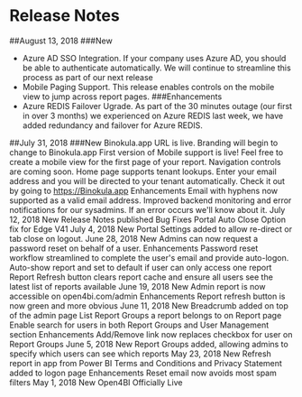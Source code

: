 # Release Notes

##August 13, 2018
###New
* Azure AD SSO Integration. If your company uses Azure AD, you should be able to authenticate automatically. We will continue to streamline this process as part of our next release
* Mobile Paging Support. This release enables controls on the mobile view to jump across report pages.
###Enhancements
* Azure REDIS Failover Ugrade. As part of the 30 minutes outage (our first in over 3 months) we experienced on Azure REDIS last week, we have added redundancy and failover for Azure REDIS.

##July 31, 2018
###New
Binokula.app URL is live. Branding will begin to change to Binokula.app
First version of Mobile support is live! Feel free to create a mobile view for the first page of your report. Navigation controls are coming soon.
Home page supports tenant lookups. Enter your email address and you will be directed to your tenant automatically. Check it out by going to https://Binokula.app
Enhancements
Email with hyphens now supported as a valid email address.
Improved backend monitoring and error notifications for our sysadmins. If an error occurs we'll know about it.
July 12, 2018
New
Release Notes published
Bug Fixes
Portal Auto Close Option fix for Edge V41
July 4, 2018
New
Portal Settings added to allow re-direct or tab close on logout.
June 28, 2018
New
Admins can now request a password reset on behalf of a user.
Enhancements
Password reset workflow streamlined to complete the user's email and provide auto-logon.
Auto-show report and set to default if user can only access one report
Report Refresh button clears report cache and ensure all users see the latest list of reports available
June 19, 2018
New
Admin report is now accessible on open4bi.com/admin
Enhancements
Report refresh button is now green and more obvious
June 11, 2018
New
Breadcrumb added on top of the admin page
List Report Groups a report belongs to on Report page
Enable search for users in both Report Groups and User Management section
Enhancements
Add/Remove link now replaces checkbox for user on Report Groups
June 5, 2018
New
Report Groups added, allowing admins to specify which users can see which reports
May 23, 2018
New
Refresh report in app from Power BI
Terms and Conditions and Privacy Statement added to logon page
Enhancements
Reset email now avoids most spam filters
May 1, 2018
New
Open4BI Officially Live